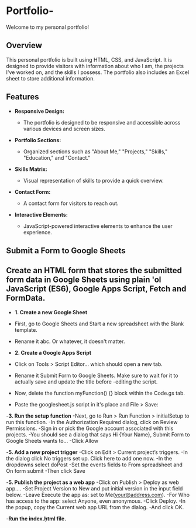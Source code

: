 # Portfolio-

Welcome to my personal portfolio!

## Overview

This personal portfolio is built using HTML, CSS, and JavaScript. It is designed to provide visitors with information about who I am, the projects I've worked on, and the skills I possess. The portfolio also includes an Excel sheet to store additional information.

## Features

- **Responsive Design:**
  - The portfolio is designed to be responsive and accessible across various devices and screen sizes.

- **Portfolio Sections:**
  - Organized sections such as "About Me," "Projects," "Skills," "Education," and "Contact."

- **Skills Matrix:**
  - Visual representation of skills to provide a quick overview.

- **Contact Form:**
  - A contact form for visitors to reach out.

- **Interactive Elements:**
  - JavaScript-powered interactive elements to enhance the user experience.

## Submit a Form to Google Sheets 


## Create an HTML form that stores the submitted form data in Google Sheets using plain 'ol JavaScript (ES6), Google Apps Script, Fetch and FormData.
- **1. Create a new Google Sheet**
 - First, go to Google Sheets and Start a new spreadsheet with the Blank template.
 - Rename it abc. Or whatever, it doesn't matter.

- **2. Create a Google Apps Script**
 - Click on Tools > Script Editor… which should open a new tab.
 - Rename it Submit Form to Google Sheets. Make sure to wait for it to actually save and update the title before -editing the script.
 - Now, delete the function myFunction() {} block within the Code.gs tab.
 - Paste the googlesheet.js script in it's place and File > Save:

-**3. Run the setup function**
-Next, go to Run > Run Function > initialSetup to run this function.
-In the Authorization Required dialog, click on Review Permissions.
-Sign in or pick the Google account associated with this projects.
-You should see a dialog that says Hi {Your Name}, Submit Form to Google Sheets wants to...
-Click Allow

-**5. Add a new project trigger**
-Click on Edit > Current project’s triggers.
-In the dialog click No triggers set up. Click here to add one now.
-In the dropdowns select doPost
-Set the events fields to From spreadsheet and On form submit
-Then click Save

-**5. Publish the project as a web app**
-Click on Publish > Deploy as web app….
-Set Project Version to New and put initial version in the input field below.
-Leave Execute the app as: set to Me(your@address.com).
-For Who has access to the app: select Anyone, even anonymous.
-Click Deploy.
-In the popup, copy the Current web app URL from the dialog.
-And click OK.

-**Run the index.ḥtml file.**
